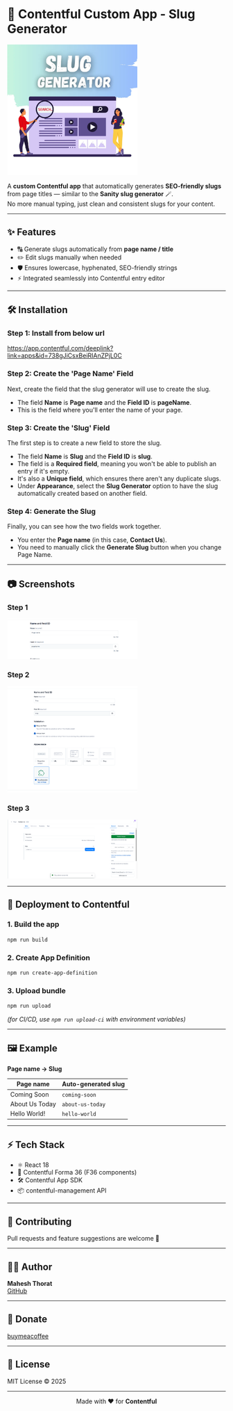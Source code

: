 # 📝 Contentful Custom App - Slug Generator

<p>
   <img src="https://raw.githubusercontent.com/maheshmthorat/maheshmthorat/refs/heads/main/contentful-custom-app-slug-generator/icon.png" alt="Contentful Logo" width="300"/>
</p>

A **custom Contentful app** that automatically generates **SEO-friendly slugs** from page titles — similar to the **Sanity slug generator** 🪄.  
No more manual typing, just clean and consistent slugs for your content.

---

## ✨ Features

- 🔠 Generate slugs automatically from **page name / title**
- ✏️ Edit slugs manually when needed
- 🛡️ Ensures lowercase, hyphenated, SEO-friendly strings
- ⚡ Integrated seamlessly into Contentful entry editor

---

## 🛠️ Installation

### Step 1: Install from below url

https://app.contentful.com/deeplink?link=apps&id=738gJiCsxBeiRIAnZPjL0C

### Step 2: Create the 'Page Name' Field

Next, create the field that the slug generator will use to create the slug.

- The field **Name** is **Page name** and the **Field ID** is **pageName**.
- This is the field where you'll enter the name of your page.

### Step 3: Create the 'Slug' Field

The first step is to create a new field to store the slug.

- The field **Name** is **Slug** and the **Field ID** is **slug**.
- The field is a **Required field**, meaning you won't be able to publish an entry if it's empty.
- It's also a **Unique field**, which ensures there aren't any duplicate slugs.
- Under **Appearance**, select the **Slug Generator** option to have the slug automatically created based on another field.

### Step 4: Generate the Slug

Finally, you can see how the two fields work together.

- You enter the **Page name** (in this case, **Contact Us**).
- You need to manually click the **Generate Slug** button when you change Page Name.

---

## 📷 Screenshots

### Step 1

<img src="https://raw.githubusercontent.com/maheshmthorat/maheshmthorat/refs/heads/main/contentful-custom-app-slug-generator/Screen-1.png" alt="Contentful Logo" width="300"/>

### Step 2

<img src="https://raw.githubusercontent.com/maheshmthorat/maheshmthorat/refs/heads/main/contentful-custom-app-slug-generator/Screen-2.png" alt="Contentful Logo" width="300"/>

### Step 3

<img src="https://raw.githubusercontent.com/maheshmthorat/maheshmthorat/refs/heads/main/contentful-custom-app-slug-generator/Screen-3.png" alt="Contentful Logo" width="300"/>

---

## 🚀 Deployment to Contentful

### 1. Build the app

```bash
npm run build
```

### 2. Create App Definition

```bash
npm run create-app-definition
```

### 3. Upload bundle

```bash
npm run upload
```

_(for CI/CD, use `npm run upload-ci` with environment variables)_

---

## 🖼️ Example

**Page name → Slug**

| Page name      | Auto-generated slug |
| -------------- | ------------------- |
| Coming Soon    | `coming-soon`       |
| About Us Today | `about-us-today`    |
| Hello World!   | `hello-world`       |

---

## ⚡ Tech Stack

- ⚛️ React 18
- 🎨 Contentful Forma 36 (F36 components)
- 🛠️ Contentful App SDK
- 📦 contentful-management API

---

## 🤝 Contributing

Pull requests and feature suggestions are welcome 🙌

---

## 👨‍💻 Author

**Mahesh Thorat**  
[GitHub](https://github.com/maheshmthorat/)

---

## 🫰 Donate

[buymeacoffee](https://buymeacoffee.com/maheshmthorat)

---

## 📜 License

MIT License © 2025

---

<p align="center">Made with ❤️ for <b>Contentful</b></p>
